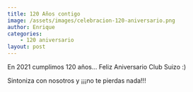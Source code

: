 ```yaml
---
title: 120 Años contigo
image: /assets/images/celebracion-120-aniversario.png
author: Enrique
categories:
    - 120 aniversario
layout: post
---
```


En 2021 cumplimos 120 años... Feliz Aniversario Club Suizo :)

Sintoniza con nosotros y ¡¡¡no te pierdas nada!!!
